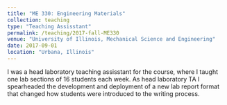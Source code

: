 ```yaml
---
title: "ME 330: Engineering Materials"
collection: teaching
type: "Teaching Assisstant"
permalink: /teaching/2017-fall-ME330
venue: "University of Illinois, Mechanical Science and Engineering"
date: 2017-09-01
location: "Urbana, Illinois"
---
```


I was a head laboratory teaching assisstant for the course, where I taught one lab sections of 16 students each week.
As head laboratory TA I spearheaded the development and deployment of a new lab report format that changed how students were introduced to the writing process.
